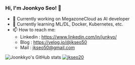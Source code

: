 ### Hi, I'm Joonkyo Seo! 👋
- 🔭 Currently working on MegazoneCloud as AI developer
- 🌱 Currently learning ML/DL, Docker, Kubernetes, etc.
- 📫 How to reach me:
    * Linkedin : https://www.linkedin.com/in/junkyo/
    * Blog : https://velog.io/@jkseo50
    * Mail : jkseo50@gmail.com

![Joonkkyo's GitHub stats](https://github-readme-stats.vercel.app/api?username=Joonkkyo&show_icons=true&theme=default)
[![jkseo20](http://mazassumnida.wtf/api/v2/generate_badge?boj=jkseo20)](https://solved.ac/jkseo20)
